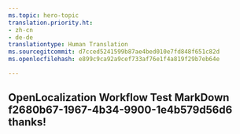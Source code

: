 ```yaml
---
ms.topic: hero-topic
translation.priority.ht:
- zh-cn
- de-de
translationtype: Human Translation
ms.sourcegitcommit: d7cced5241599b87ae4bed010e7fd848f651c82d
ms.openlocfilehash: e899c9ca92a9cef733af76e1f4a819f29b7eb64e

---
```

## OpenLocalization Workflow Test MarkDown f2680b67-1967-4b34-9900-1e4b579d56d6 thanks!



<!--HONumber=Jul16_HO3-->


